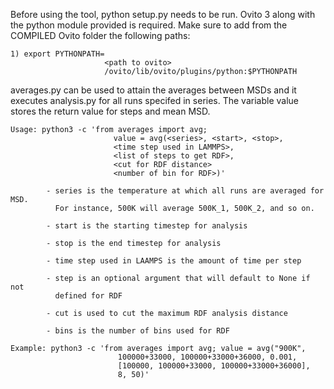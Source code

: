 Before using the tool, python setup.py needs to be run. Ovito 3 along with the
python module provided is required. Make sure to add from the COMPILED Ovito
folder the following paths:

    1) export PYTHONPATH=
                         <path to ovito>
                         /ovito/lib/ovito/plugins/python:$PYTHONPATH

averages.py can be used to attain the averages between MSDs and it executes
analysis.py for all runs specifed in series. The variable value stores the
return value for steps and mean MSD.

	Usage: python3 -c 'from averages import avg;
                           value = avg(<series>, <start>, <stop>,
                           <time step used in LAMMPS>,
                           <list of steps to get RDF>,
                           <cut for RDF distance>
                           <number of bin for RDF>)'

            - series is the temperature at which all runs are averaged for MSD.
              For instance, 500K will average 500K_1, 500K_2, and so on.

            - start is the starting timestep for analysis

            - stop is the end timestep for analysis

            - time step used in LAAMPS is the amount of time per step

            - step is an optional argument that will default to None if not
              defined for RDF

            - cut is used to cut the maximum RDF analysis distance

            - bins is the number of bins used for RDF

	Example: python3 -c 'from averages import avg; value = avg("900K",
                            100000+33000, 100000+33000+36000, 0.001,
                            [100000, 100000+33000, 100000+33000+36000],
                            8, 50)'
